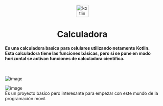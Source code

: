 
  <p align="center"> <a href="https://kotlinlang.org" target="_blank" rel="noreferrer"> <img src="https://www.vectorlogo.zone/logos/kotlinlang/kotlinlang-icon.svg" alt="kotlin" width="40" height="40"/> </a> </p>
  <h1 align="center">Calculadora</h1>

<h4 align="left">Es una calculadora basica para celulares utilizando netamente Kotlin. Esta calculadora tiene las funciones básicas, pero si se pone en modo horizontal se activan funciones de calculadora científica.</h4>
<br>

![image](https://github.com/user-attachments/assets/81db864d-e6ed-4b60-aa49-2d1272ab70b6)
<br>

![image](https://github.com/user-attachments/assets/4133c139-4f05-405a-96a4-992e04102630)
<br>
Es un proyecto basico pero interesante para empezar con este mundo de la programación movil.
